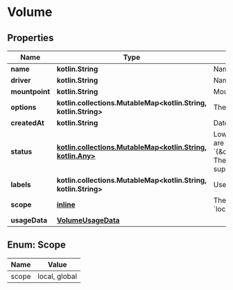 
# Volume

## Properties
Name | Type | Description | Notes
------------ | ------------- | ------------- | -------------
**name** | **kotlin.String** | Name of the volume. | 
**driver** | **kotlin.String** | Name of the volume driver used by the volume. | 
**mountpoint** | **kotlin.String** | Mount path of the volume on the host. | 
**options** | **kotlin.collections.MutableMap&lt;kotlin.String, kotlin.String&gt;** | The driver specific options used when creating the volume.  | 
**createdAt** | **kotlin.String** | Date/Time the volume was created. |  [optional]
**status** | [**kotlin.collections.MutableMap&lt;kotlin.String, kotlin.Any&gt;**](kotlin.Any.md) | Low-level details about the volume, provided by the volume driver. Details are returned as a map with key/value pairs: &#x60;{\&quot;key\&quot;:\&quot;value\&quot;,\&quot;key2\&quot;:\&quot;value2\&quot;}&#x60;.  The &#x60;Status&#x60; field is optional, and is omitted if the volume driver does not support this feature.  |  [optional]
**labels** | **kotlin.collections.MutableMap&lt;kotlin.String, kotlin.String&gt;** | User-defined key/value metadata. |  [optional]
**scope** | [**inline**](#Scope) | The level at which the volume exists. Either &#x60;global&#x60; for cluster-wide, or &#x60;local&#x60; for machine level.  |  [optional]
**usageData** | [**VolumeUsageData**](VolumeUsageData.md) |  |  [optional]


<a name="Scope"></a>
## Enum: Scope
Name | Value
---- | -----
scope | local, global



